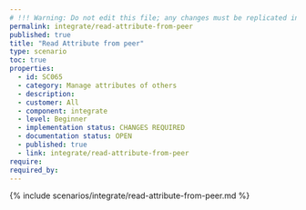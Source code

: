 ```yaml
---
# !!! Warning: Do not edit this file; any changes must be replicated in Excel !!!
permalink: integrate/read-attribute-from-peer
published: true
title: "Read Attribute from peer"
type: scenario
toc: true
properties:
  - id: SC065
  - category: Manage attributes of others
  - description:
  - customer: All
  - component: integrate
  - level: Beginner
  - implementation status: CHANGES REQUIRED
  - documentation status: OPEN
  - published: true
  - link: integrate/read-attribute-from-peer
require:
required_by:
---
```


{% include scenarios/integrate/read-attribute-from-peer.md %}
